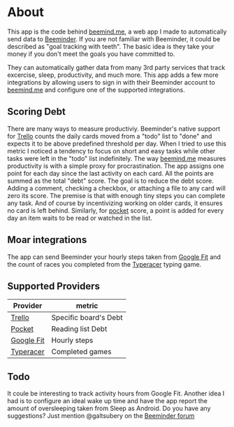 About
================

This app is the code behind [beemind.me][1], a web app I made to automatically send data to [Beeminder][2].
If you are not familiar with Beeminder, it could be described as "goal tracking with teeth". The basic idea is they take your money if you don't meet the goals you have committed to.

They can automatically gather data from many 3rd party services that track excercise, sleep, productivity, and much more.
This app adds a few more integrations by allowing users to sign in with their Beeminder account to [beemind.me][1] and configure one of the supported integrations.

Scoring Debt
-----
There are many ways to measure productiviy. Beeminder's native support for [Trello][4] counts the daily cards moved from a "todo" list to "done" and expects it to be above predefined threshold per day. When I tried to use this metric I noticed a tendency to focus on short and easy tasks while other tasks were left in the "todo" list indefinitely.
The way [beemind.me][1] measures productivity is with a simple proxy for procrastination. The app assigns one point for each day since the last activity on each card. All the points are summed as the total "debt" score. The goal is to reduce the debt score. Adding a comment, checking a checkbox, or attaching a file to any card will zero its score. The premise is that with enough tiny steps you can complete any task. And of course by incentivizing working on older cards, it ensures no card is left behind.
Similarly, for [pocket][3] score, a point is added for every day an item waits to be read or watched in the list.

Moar integrations
-----
The app can send Beeminder your hourly steps taken from [Google Fit][5] and the count of races you completed from the [Typeracer][6] typing game.

Supported Providers
-----
|Provider        | metric                | 
|----------------|-----------------------|
|[Trello][4]     |Specific board's Debt |
|[Pocket][3]     |Reading list Debt      |
|[Google Fit][5] |Hourly steps           |
|[Typeracer][6]  |Completed games        |

Todo
-----
It coule be interesting to track activity hours from Google Fit.
Another idea I had is to configure an ideal wake up time and have the app report the amount of oversleeping taken from Sleep as Android.
Do you have any suggestions?
Just mention @galtsubery on the [Beeminder forum][7] 



[1]: https://www.beemind.me
[2]: https://www.beeminder.com
[3]: https://www.getpocket.com
[4]: https://www.trello.com
[5]: https://fit.google.com
[6]: https://www.typeracer.com
[7]: http://forum.beeminder.com/

